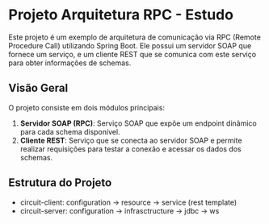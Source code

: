 # Projeto Arquitetura RPC - Estudo

Este projeto é um exemplo de arquitetura de comunicação via RPC (Remote Procedure Call) utilizando Spring Boot. Ele possui um servidor SOAP que fornece um serviço, e um cliente REST que se comunica com este serviço para obter informações de schemas.

## Visão Geral

O projeto consiste em dois módulos principais:
1. **Servidor SOAP (RPC)**: Serviço SOAP que expõe um endpoint dinâmico para cada schema disponível.
2. **Cliente REST**: Serviço que se conecta ao servidor SOAP e permite realizar requisições para testar a conexão e acessar os dados dos schemas.

## Estrutura do Projeto

- circuit-client: configuration -> resource -> service (rest template)
- circuit-server: configuration -> infrasctructure -> jdbc -> ws
